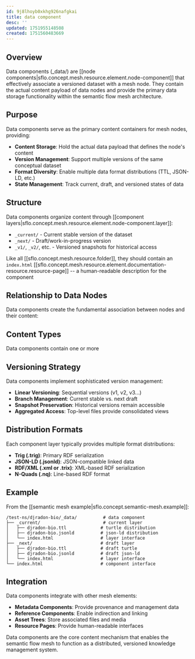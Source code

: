 ```yaml
---
id: 9j8lhoyb0xkhg926nafgkai
title: data component
desc: ''
updated: 1751955148508
created: 1751560483669
---
```


## Overview

Data components (_data/) are [[node components|sflo.concept.mesh.resource.element.node-component]] that effectively associate a versioned dataset with a mesh node. They contain the actual content payload of data nodes and provide the primary data storage functionality within the semantic flow mesh architecture.

## Purpose

Data components serve as the primary content containers for mesh nodes, providing:

- **Content Storage**: Hold the actual data payload that defines the node's content
- **Version Management**: Support multiple versions of the same conceptual dataset
- **Format Diversity**: Enable multiple data format distributions (TTL, JSON-LD, etc.)
- **State Management**: Track current, draft, and versioned states of data

## Structure

Data components organize content through [[component layers|sflo.concept.mesh.resource.element.node-component.layer]]:

- `_current/` - Current stable version of the dataset
- `_next/` - Draft/work-in-progress version
- `_v1/`, `_v2/`, etc. - Versioned snapshots for historical access

Like all [[sflo.concept.mesh.resource.folder]], they should contain an `index.html` [[sflo.concept.mesh.resource.element.documentation-resource.resource-page]] -- a human-readable description for the component


## Relationship to Data Nodes

Data components create the fundamental association between nodes and their content:


## Content Types

Data components contain one or more 

## Versioning Strategy

Data components implement sophisticated version management:

- **Linear Versioning**: Sequential versions (v1, v2, v3...)
- **Branch Management**: Current stable vs. next draft
- **Snapshot Preservation**: Historical versions remain accessible
- **Aggregated Access**: Top-level files provide consolidated views

## Distribution Formats

Each component layer typically provides multiple format distributions:

- **Trig (.trig)**: Primary RDF serialization
- **JSON-LD (.jsonld)**: JSON-compatible linked data
- **RDF/XML (.xml or .trix)**: XML-based RDF serialization
- **N-Quads (.nq)**: Line-based RDF format

## Example

From the [[semantic mesh example|sflo.concept.semantic-mesh.example]]:

```
/test-ns/djradon-bio/_data/          # data component
├── _current/                        # current layer
│   ├── djradon-bio.ttl             # turtle distribution
│   ├── djradon-bio.jsonld          # json-ld distribution
│   └── index.html                  # layer interface
├── _next/                          # draft layer
│   ├── djradon-bio.ttl             # draft turtle
│   ├── djradon-bio.jsonld          # draft json-ld
│   └── index.html                  # layer interface
└── index.html                      # component interface
```

## Integration

Data components integrate with other mesh elements:

- **Metadata Components**: Provide provenance and management data
- **Reference Components**: Enable indirection and linking
- **Asset Trees**: Store associated files and media
- **Resource Pages**: Provide human-readable interfaces

Data components are the core content mechanism that enables the semantic flow mesh to function as a distributed, versioned knowledge management system.
